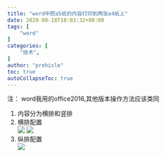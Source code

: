 ```yaml
---
title: "word中把a5纸的内容打印到两张a4纸上"
date: 2020-08-18T18:03:32+08:00
tags: [
    "word"
]
categories: [
    "技术",
]
author: "prehisle"
toc: true
autoCollapseToc: true
---
```


注： word我用的office2016,其他版本操作方法应该类同
1. 内容分为横排和竖排
2. 横排配置  
![](http://note.youdao.com/yws/public/resource/40e7acccfd342428f39d3dc7cca9ce31/xmlnote/WEBRESOURCEc8b0c395bf564728b36ff99d0333df75/120)
![](http://note.youdao.com/yws/public/resource/40e7acccfd342428f39d3dc7cca9ce31/xmlnote/WEBRESOURCEd2a144d159c8436d98c00efc33ad2ca7/122)
3. 纵排配置  
![](http://note.youdao.com/yws/public/resource/40e7acccfd342428f39d3dc7cca9ce31/xmlnote/WEBRESOURCE7428de34aa4943faa302495f9929ca6d/121)
